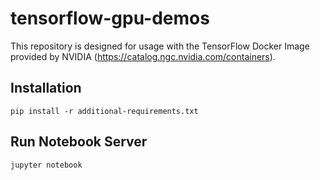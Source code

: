 # tensorflow-gpu-demos

This repository is designed for usage with the TensorFlow Docker Image provided by NVIDIA (https://catalog.ngc.nvidia.com/containers).

## Installation

```pip install -r additional-requirements.txt```

## Run Notebook Server

```jupyter notebook```
